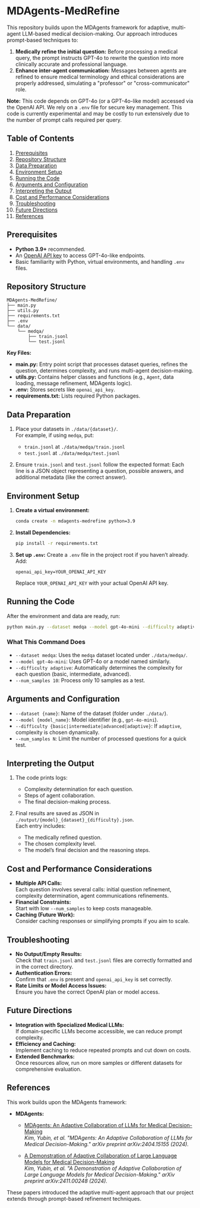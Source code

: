 # MDAgents-MedRefine

This repository builds upon the MDAgents framework for adaptive, multi-agent LLM-based medical decision-making. Our approach introduces prompt-based techniques to:

1. **Medically refine the initial question:** Before processing a medical query, the prompt instructs GPT-4o to rewrite the question into more clinically accurate and professional language.
2. **Enhance inter-agent communication:** Messages between agents are refined to ensure medical terminology and ethical considerations are properly addressed, simulating a "professor" or "cross-communicator" role.

**Note:** This code depends on GPT-4o (or a GPT-4o-like model) accessed via the OpenAI API. We rely on a `.env` file for secure key management. This code is currently experimental and may be costly to run extensively due to the number of prompt calls required per query.

## Table of Contents

1. [Prerequisites](#prerequisites)
2. [Repository Structure](#repository-structure)
3. [Data Preparation](#data-preparation)
4. [Environment Setup](#environment-setup)
5. [Running the Code](#running-the-code)
6. [Arguments and Configuration](#arguments-and-configuration)
7. [Interpreting the Output](#interpreting-the-output)
8. [Cost and Performance Considerations](#cost-and-performance-considerations)
9. [Troubleshooting](#troubleshooting)
10. [Future Directions](#future-directions)
11. [References](#references)


## Prerequisites

- **Python 3.9+** recommended.
- An [OpenAI API key](https://platform.openai.com/) to access GPT-4o-like endpoints.
- Basic familiarity with Python, virtual environments, and handling `.env` files.

## Repository Structure

```
MDAgents-MedRefine/
├── main.py
├── utils.py
├── requirements.txt
├── .env
└── data/
    └── medqa/
        ├── train.jsonl
        └── test.jsonl
```

**Key Files:**

- **main.py:** Entry point script that processes dataset queries, refines the question, determines complexity, and runs multi-agent decision-making.
- **utils.py:** Contains helper classes and functions (e.g., `Agent`, data loading, message refinement, MDAgents logic).
- **.env:** Stores secrets like `openai_api_key`.
- **requirements.txt:** Lists required Python packages.

## Data Preparation

1. Place your datasets in `./data/{dataset}/`.  
   For example, if using `medqa`, put:
   - `train.jsonl` at `./data/medqa/train.jsonl`
   - `test.jsonl` at `./data/medqa/test.jsonl`

2. Ensure `train.jsonl` and `test.jsonl` follow the expected format:
   Each line is a JSON object representing a question, possible answers, and additional metadata (like the correct answer).

## Environment Setup

1. **Create a virtual environment:**
   ```bash
   conda create -n mdagents-medrefine python=3.9
   ```

2. **Install Dependencies:**
   ```bash
   pip install -r requirements.txt
   ```

3. **Set up `.env`:**
   Create a `.env` file in the project root if you haven’t already. Add:
   ```
   openai_api_key=YOUR_OPENAI_API_KEY
   ```
   
   Replace `YOUR_OPENAI_API_KEY` with your actual OpenAI API key.

## Running the Code

After the environment and data are ready, run:

```bash
python main.py --dataset medqa --model gpt-4o-mini --difficulty adaptive --num_samples 10
```

### What This Command Does

- `--dataset medqa`: Uses the `medqa` dataset located under `./data/medqa/`.
- `--model gpt-4o-mini`: Uses GPT-4o or a model named similarly.
- `--difficulty adaptive`: Automatically determines the complexity for each question (basic, intermediate, advanced).
- `--num_samples 10`: Process only 10 samples as a test.

## Arguments and Configuration

- `--dataset {name}`: Name of the dataset (folder under `./data/`).
- `--model {model_name}`: Model identifier (e.g., `gpt-4o-mini`).
- `--difficulty {basic|intermediate|advanced|adaptive}`: If `adaptive`, complexity is chosen dynamically.
- `--num_samples N`: Limit the number of processed questions for a quick test.

## Interpreting the Output

1. The code prints logs:
   - Complexity determination for each question.
   - Steps of agent collaboration.
   - The final decision-making process.

2. Final results are saved as JSON in `./output/{model}_{dataset}_{difficulty}.json`.  
   Each entry includes:
   - The medically refined question.
   - The chosen complexity level.
   - The model’s final decision and the reasoning steps.

## Cost and Performance Considerations

- **Multiple API Calls:**  
  Each question involves several calls: initial question refinement, complexity determination, agent communications refinements.
- **Financial Constraints:**  
  Start with low `--num_samples` to keep costs manageable.
- **Caching (Future Work):**  
  Consider caching responses or simplifying prompts if you aim to scale.

## Troubleshooting

- **No Output/Empty Results:**  
  Check that `train.jsonl` and `test.jsonl` files are correctly formatted and in the correct directory.
- **Authentication Errors:**  
  Confirm that `.env` is present and `openai_api_key` is set correctly.
- **Rate Limits or Model Access Issues:**  
  Ensure you have the correct OpenAI plan or model access.

## Future Directions

- **Integration with Specialized Medical LLMs:**  
  If domain-specific LLMs become accessible, we can reduce prompt complexity.
- **Efficiency and Caching:**  
  Implement caching to reduce repeated prompts and cut down on costs.
- **Extended Benchmarks:**  
  Once resources allow, run on more samples or different datasets for comprehensive evaluation.

## References

This work builds upon the MDAgents framework:

- **MDAgents:**
  - [MDAgents: An Adaptive Collaboration of LLMs for Medical Decision-Making](https://arxiv.org/abs/2404.15155)  
    *Kim, Yubin, et al. "MDAgents: An Adaptive Collaboration of LLMs for Medical Decision-Making." arXiv preprint arXiv:2404.15155 (2024).*
  
  - [A Demonstration of Adaptive Collaboration of Large Language Models for Medical Decision-Making](https://arxiv.org/abs/2411.00248)  
    *Kim, Yubin, et al. "A Demonstration of Adaptive Collaboration of Large Language Models for Medical Decision-Making." arXiv preprint arXiv:2411.00248 (2024).*

These papers introduced the adaptive multi-agent approach that our project extends through prompt-based refinement techniques.
